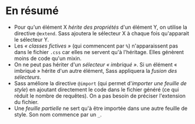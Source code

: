 # En résumé

+ Pour qu'un élément X *hérite des propriétés* d'un élément Y, on utilise la directive `@extend`. Sass ajoutera le sélecteur X à chaque fois qu'apparait le sélecteur Y. 
+ Les *« classes fictives »* (qui commencent par `%`) n'apparaissent pas dans le fichier `.css` car elles ne servent qu'à l'héritage. Elles génèrent moins de code qu'un mixin.
+ On ne peut pas hériter d'un *sélecteur « imbriqué »*. Si un élément « imbriqué » hérite d'un autre élément, Sass appliquera la *fusion des sélecteurs*.
+ Sass améliore la directive `@import` (qui permet d'*importer une feuille de style*) en ajoutant directement le code dans le fichier généré (ce qui réduit le nombre de requêtes). On a pas besoin de préciser l'extension du fichier.
+ Une *feuille partielle* ne sert qu'à être importée dans une autre feuille de style. Son nom commence par un `_`.